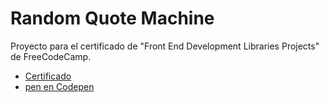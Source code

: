 # Random Quote Machine

Proyecto para el certificado de "Front End Development Libraries Projects" de
FreeCodeCamp.

-   [Certificado](https://www.freecodecamp.org/certification/ronaldrbb/front-end-development-libraries)
-   [pen en Codepen](https://codepen.io/RonaldRBB/pen/mdMmxON)
